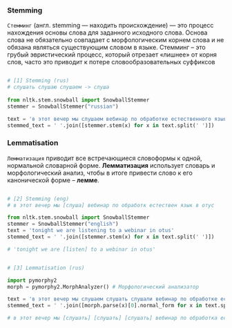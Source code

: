 ### Stemming

<code>Стемминг</code> (англ. stemming — находить происхождение) — это процесс нахождения основы слова для заданного исходного слова. Основа слова не обязательно совпадает с морфологическим корнем слова и не обязана являться существующим словом в языке. Стемминг – это грубый эвристический процесс, который отрезает «лишнее» от корня слов, часто это приводит к потере словообразовательных суффиксов


```python

# [1] Stemming (rus)
# слушать слушаю слушаем -> слуша 
 
from nltk.stem.snowball import SnowballStemmer 
stemmer = SnowballStemmer("russian")

text = 'в этот вечер мы слушаем вебинар по обработке естественного языка в отус'
stemmed_text = ' '.join([stemmer.stem(x) for x in text.split(' ')])

```

### Lemmatisation

<code>Лемматизация</code> приводит все встречающиеся словоформы к одной, нормальной словарной форме. **Лемматизация** использует словарь и морфологический анализ, чтобы в итоге привести слово к его канонической форме – **лемме**.

```python

# [2] Stemming (eng)
# в этот вечер мы [слуша] вебинар по обработк естествен язык в отус

from nltk.stem.snowball import SnowballStemmer 
stemmer = SnowballStemmer("english")
text = 'tonight we are listening to a webinar in otus'
stemmed_text = ' '.join([stemmer.stem(x) for x in text.split(' ')])

# 'tonight we are [listen] to a webinar in otus'

```


```python

# [3] Lemmatisation (rus)

import pymorphy2 
morph = pymorphy2.MorphAnalyzer() # Морфологический анализатор

text = 'в этот вечер мы слушаем слушать слушали вебинар по обработке естественного языка в отус'
stemmed_text = ' '.join([morph.parse(x)[0].normal_form for x in text.split(' ')])

# в этот вечер мы [слушать] [слушать] [слушать] вебинар по обработка естественный язык в отус

```
